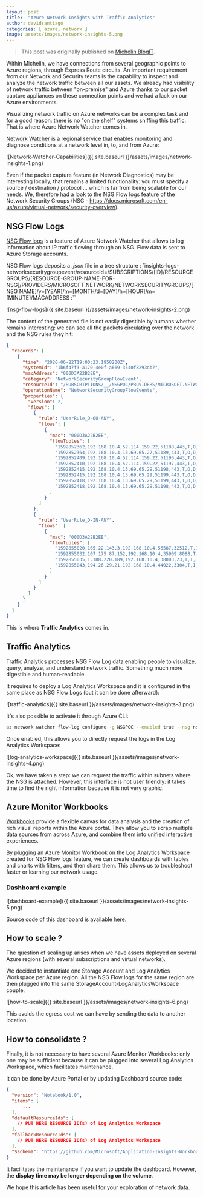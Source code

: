 ```yaml
---
layout: post
title:  "Azure Network Insights with Traffic Analytics"
author: davidsantiago
categories: [ azure, network ]
image: assets/images/network-insights-5.png
---
```


> This post was originally published on [Michelin BlogIT](https://blogit.michelin.io/azure-network-insights-with-traffic-analyticsazure-network-insights-with-traffic-analytics/).

Within Michelin, we have connections from several geographic points to Azure regions, through Express Route circuits. An important requirement from our Network and Security teams is the capability to inspect and analyze the network traffic between all our assets. We already had visibility of network traffic between "on-premise" and Azure thanks to our packet capture appliances on these connection points and we had a lack on our Azure environments.

Visualizing network traffic on Azure networks can be a complex task and for a good reason: there is no "on the shelf" systems sniffing this traffic. That is where Azure Network Watcher comes in.

[Network Watcher](https://azure.microsoft.com/en-us/services/network-watcher/#overview) is a regional service that enables monitoring and diagnose conditions at a network level in, to, and from Azure:

![Network-Watcher-Capabilities]({{ site.baseurl }}/assets/images/network-insights-1.png)

Even if the packet capture feature (in Network Diagnostics) may be interesting locally, that remains a limited functionality: you must specify a source / destination / protocol ... which is far from being scalable for our needs. We, therefore had a look to the NSG Flow logs feature of the Network Security Groups (NSG - https://docs.microsoft.com/en-us/azure/virtual-network/security-overview).

## NSG Flow Logs

[NSG Flow logs](https://docs.microsoft.com/en-us/azure/network-watcher/network-watcher-nsg-flow-logging-overview) is a feature of Azure Network Watcher that allows to log information about IP traffic flowing through an NSG. Flow data is sent to Azure Storage accounts.

NSG Flow logs deposits a _.json_ file in a tree structure :
`insights-logs-networksecuritygroupevent/resourceId=/SUBSCRIPTIONS/[ID]/RESOURCEGROUPS/[RESOURCE-GROUP-NAME-FOR-NSG]/PROVIDERS/MICROSOFT.NETWORK/NETWORKSECURITYGROUPS/[NSG NAME]/y=[YEAR]/m=[MONTH/d=[DAY]/h=[HOUR]/m=[MINUTE]/MACADDRESS :``

![nsg-flow-logs]({{ site.baseurl }}/assets/images/network-insights-2.png)

The content of the generated file is not easily digestible by humans whether remains interesting: we can see all the packets circulating over the network and the NSG rules they hit:

```json
{
  "records": [
    {
      "time": "2020-06-22T19:00:23.1950200Z",
      "systemId": "1b6f47f3-a170-4e0f-a669-3540f8293db7",
      "macAddress": "000D3A22B2EE",
      "category": "NetworkSecurityGroupFlowEvent",
      "resourceId": "/SUBSCRIPTIONS/__/NSGPOC/PROVIDERS/MICROSOFT.NETWORK/NETWORKSECURITYGROUPS/NSG",
      "operationName": "NetworkSecurityGroupFlowEvents",
      "properties": {
        "Version": 2,
        "flows": [
          {
            "rule": "UserRule_D-OU-ANY",
            "flows": [
              {
                "mac": "000D3A22B2EE",
                "flowTuples": [
                  "1592852362,192.168.10.4,52.114.159.22,51188,443,T,O,D,B,,,,",
                  "1592852364,192.168.10.4,13.69.65.27,51189,443,T,O,D,B,,,,",
                  "1592852409,192.168.10.4,52.114.159.22,51196,443,T,O,D,B,,,,",
                  "1592852410,192.168.10.4,52.114.159.22,51197,443,T,O,D,B,,,,",
                  "1592852415,192.168.10.4,13.69.65.29,51198,443,T,O,D,B,,,,",
                  "1592852415,192.168.10.4,13.69.65.29,51199,443,T,O,D,B,,,,",
                  "1592852418,192.168.10.4,13.69.65.29,51199,443,T,O,D,B,,,,",
                  "1592852418,192.168.10.4,13.69.65.29,51198,443,T,O,D,B,,,,"
                ]
              }
            ]
          },
          {
            "rule": "UserRule_D-IN-ANY",
            "flows": [
              {
                "mac": "000D3A22B2EE",
                "flowTuples": [
                  "1592855020,165.22.143.3,192.168.10.4,56587,32512,T,I,D,B,,,,",
                  "1592855032,107.175.87.152,192.168.10.4,35909,8088,T,I,D,B,,,,",
                  "1592855035,1.188.220.189,192.168.10.4,38003,23,T,I,D,B,,,,",
                  "1592855043,194.26.29.21,192.168.10.4,44022,3304,T,I,D,B,,,,"
                ]
              }
            ]
          }
        ]
      }
    }
  ]
}
```

This is where **Traffic Analytics** comes in.

## Traffic Analytics

Traffic Analytics processes NSG Flow Log data enabling people to visualize, query, analyze, and understand network traffic. Something much more digestible and human-readable.

It requires to deploy a Log Analytics Workspace and it is configured in the same place as NSG Flow Logs (but it can be done afterward):

![traffic-analytics]({{ site.baseurl }}/assets/images/network-insights-3.png)

It's also possible to activate it through Azure CLI:

```bash
az network watcher flow-log configure -g NSGPOC --enabled true --nsg nsg --storage-account azrweusglogssa0001 --retention 90 --workspace flowlogs-weu-workspace --traffic-analytics true
```

Once enabled, this allows you to directly request the logs in the Log Analytics Workspace:

![log-analytics-workspace]({{ site.baseurl }}/assets/images/network-insights-4.png)

Ok, we have taken a step: we can request the traffic within subnets where the NSG is attached. However, this interface is not user friendly: it takes time to find the right information because it is not very graphic.

## Azure Monitor Workbooks

[Workbooks](https://docs.microsoft.com/en-US/azure/azure-monitor/platform/workbooks-overview) provide a flexible canvas for data analysis and the creation of rich visual reports within the Azure portal. They allow you to scrap multiple data sources from across Azure, and combine them into unified interactive experiences.

By plugging an Azure Monitor Workbook on the Log Analytics Workspace created for NSG Flow logs feature, we can create dashboards with tables and charts with filters, and then share them. This allows us to troubleshoot faster or learning our network usage.

### Dashboard example

![dashboard-example]({{ site.baseurl }}/assets/images/network-insights-5.png)

Source code of this dashboard is available [here](https://gist.github.com/davidsantiago-bib/39299eb2501748f280459a54e38e513d).

## How to scale ?

The question of scaling up arises when we have assets deployed on several Azure regions (with several subscriptions and virtual networks).

We decided to instantiate one Storage Account and Log Analytics Workspace per Azure region. All the NSG Flow logs for the same region are then plugged into the same StorageAccount-LogAnalyticsWorkspace couple:

![how-to-scale]({{ site.baseurl }}/assets/images/network-insights-6.png)

This avoids the egress cost we can have by sending the data to another location.

## How to consolidate ?

Finally, it is not necessary to have several Azure Monitor Workbooks: only one may be sufficient because it can be plugged into several Log Analytics Workspace, which facilitates maintenance.

It can be done by Azure Portal or by updating Dashboard source code:

```json
{
  "version": "Notebook/1.0",
  "items": [
      ...
  ],
  "defaultResourceIds": [
    // PUT HERE RESOURCE ID(s) of Log Analytics Workspace
  ],
  "fallbackResourceIds": [
    // PUT HERE RESOURCE ID(s) of Log Analytics Workspace
  ],
  "$schema": "https://github.com/Microsoft/Application-Insights-Workbooks/blob/master/schema/workbook.json"
}
```

It facilitates the maintenance if you want to update the dashboard. However, the **display time may be longer depending on the volume**.

We hope this article has been useful for your exploration of network data.
